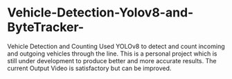 # Vehicle-Detection-Yolov8-and-ByteTracker-
Vehicle Detection and Counting Used YOLOv8 to detect and count incoming and outgoing vehicles through the line. This is a personal project which is still under development to produce better and more accurate results. The current Output Video is satisfactory but can be improved.
